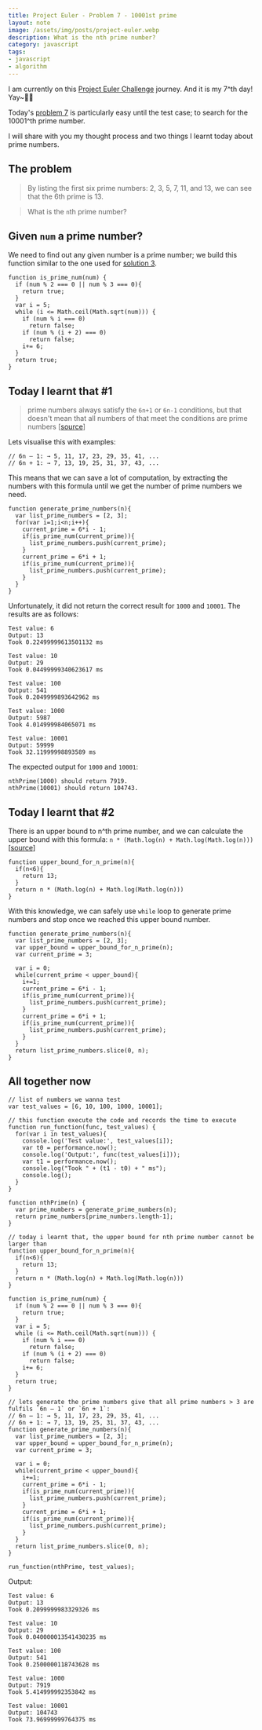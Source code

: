 ```yaml
---
title: Project Euler - Problem 7 - 10001st prime
layout: note
image: /assets/img/posts/project-euler.webp
description: What is the nth prime number?
category: javascript
tags:
- javascript
- algorithm
---
```


I am currently on this [Project Euler Challenge](https://projecteuler.net/) journey. And it is my 7^th day! Yay~💪🏻

Today's [problem 7](https://projecteuler.net/problem=7) is particularly easy until the test case; to search for the 10001^th prime number.

I will share with you my thought process and two things I learnt today about prime numbers.

## The problem
> By listing the first six prime numbers: 2, 3, 5, 7, 11, and 13, we can see that the 6th prime is 13.

> What is the `n`th prime number?

## Given `num` a prime number?

We need to find out any given number is a prime number; we build this function similar to the one used for [solution 3](https://jinglescode.github.io/javascript/2020/01/06/project-euler-problem-3/).
```
function is_prime_num(num) {
  if (num % 2 === 0 || num % 3 === 0){
    return true;
  }
  var i = 5;
  while (i <= Math.ceil(Math.sqrt(num))) {
    if (num % i === 0)
      return false;
    if (num % (i + 2) === 0)
      return false;
    i+= 6;
  }
  return true;
}
```

## Today I learnt that #1
> prime numbers always satisfy the `6n+1` or `6n-1` conditions, but that doesn't mean that all numbers of that meet the conditions are prime numbers [[source](https://www.quora.com/Why-do-prime-numbers-always-satisfy-the-6n+1-and-6n-1-conditions-Is-there-mathematical-logic-behind-it)]

Lets visualise this with examples:
```
// 6n – 1: → 5, 11, 17, 23, 29, 35, 41, ...
// 6n + 1: → 7, 13, 19, 25, 31, 37, 43, ...
```

This means that we can save a lot of computation, by extracting the numbers with this formula until we get the number of prime numbers we need.
```
function generate_prime_numbers(n){
  var list_prime_numbers = [2, 3];
  for(var i=1;i<n;i++){
    current_prime = 6*i - 1;
    if(is_prime_num(current_prime)){
      list_prime_numbers.push(current_prime);
    }
    current_prime = 6*i + 1;
    if(is_prime_num(current_prime)){
      list_prime_numbers.push(current_prime);
    }
  }
}
```

Unfortunately, it did not return the correct result for `1000` and `10001`. The results are as follows:
```
Test value: 6
Output: 13
Took 0.22499999613501132 ms

Test value: 10
Output: 29
Took 0.04499999340623617 ms

Test value: 100
Output: 541
Took 0.2049999893642962 ms

Test value: 1000
Output: 5987
Took 4.014999984065071 ms

Test value: 10001
Output: 59999
Took 32.11999998893589 ms
```

The expected output for `1000` and `10001`:
```
nthPrime(1000) should return 7919.
nthPrime(10001) should return 104743.
```

## Today I learnt that #2

There is an upper bound to n^th prime number, and we can calculate the upper bound with this formula: `n * (Math.log(n) + Math.log(Math.log(n)))` [[source](https://math.stackexchange.com/questions/1270814/bounds-for-n-th-prime)]
```
function upper_bound_for_n_prime(n){
  if(n<6){
    return 13;
  }
  return n * (Math.log(n) + Math.log(Math.log(n)))
}
```
With this knowledge, we can safely use `while` loop to generate prime numbers and stop once we reached this upper bound number.
```
function generate_prime_numbers(n){
  var list_prime_numbers = [2, 3];
  var upper_bound = upper_bound_for_n_prime(n);
  var current_prime = 3;

  var i = 0;
  while(current_prime < upper_bound){
    i+=1;
    current_prime = 6*i - 1;
    if(is_prime_num(current_prime)){
      list_prime_numbers.push(current_prime);
    }
    current_prime = 6*i + 1;
    if(is_prime_num(current_prime)){
      list_prime_numbers.push(current_prime);
    }
  }
  return list_prime_numbers.slice(0, n);
}
```

## All together now
```
// list of numbers we wanna test
var test_values = [6, 10, 100, 1000, 10001];

// this function execute the code and records the time to execute
function run_function(func, test_values) {
  for(var i in test_values){
    console.log('Test value:', test_values[i]);
    var t0 = performance.now();
    console.log('Output:', func(test_values[i]));
    var t1 = performance.now();
    console.log("Took " + (t1 - t0) + " ms");
    console.log();
  }
}

function nthPrime(n) {
  var prime_numbers = generate_prime_numbers(n);
  return prime_numbers[prime_numbers.length-1];
}

// today i learnt that, the upper bound for nth prime number cannot be larger than
function upper_bound_for_n_prime(n){
  if(n<6){
    return 13;
  }
  return n * (Math.log(n) + Math.log(Math.log(n)))
}

function is_prime_num(num) {
  if (num % 2 === 0 || num % 3 === 0){
    return true;
  }
  var i = 5;
  while (i <= Math.ceil(Math.sqrt(num))) {
    if (num % i === 0)
      return false;
    if (num % (i + 2) === 0)
      return false;
    i+= 6;
  }
  return true;
}

// lets generate the prime numbers give that all prime numbers > 3 are fulfils `6n – 1` or `6n + 1`:
// 6n – 1: → 5, 11, 17, 23, 29, 35, 41, ...
// 6n + 1: → 7, 13, 19, 25, 31, 37, 43, ...
function generate_prime_numbers(n){
  var list_prime_numbers = [2, 3];
  var upper_bound = upper_bound_for_n_prime(n);
  var current_prime = 3;

  var i = 0;
  while(current_prime < upper_bound){
    i+=1;
    current_prime = 6*i - 1;
    if(is_prime_num(current_prime)){
      list_prime_numbers.push(current_prime);
    }
    current_prime = 6*i + 1;
    if(is_prime_num(current_prime)){
      list_prime_numbers.push(current_prime);
    }
  }
  return list_prime_numbers.slice(0, n);
}

run_function(nthPrime, test_values);

```

Output:
```
Test value: 6
Output: 13
Took 0.2099999983329326 ms

Test value: 10
Output: 29
Took 0.040000013541430235 ms

Test value: 100
Output: 541
Took 0.2500000118743628 ms

Test value: 1000
Output: 7919
Took 5.414999992353842 ms

Test value: 10001
Output: 104743
Took 73.96999999764375 ms
```
